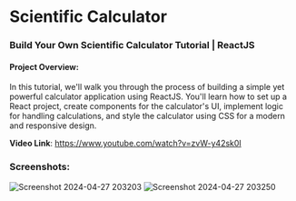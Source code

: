# Scientific Calculator

### Build Your Own Scientific Calculator Tutorial | ReactJS

#### Project Overview:
In this tutorial, we'll walk you through the process of building a simple yet powerful calculator application using ReactJS. You'll learn how to set up a React project, create components for the calculator's UI, implement logic for handling calculations, and style the calculator using CSS for a modern and responsive design.


<b>Video Link</b>: https://www.youtube.com/watch?v=zvW-y42sk0I

### Screenshots:

  ![Screenshot 2024-04-27 203203](https://github.com/UmairFaheem042/scientific-calculator/assets/103030494/e883db62-5e1b-460e-a97c-6eff829f1d2e)
![Screenshot 2024-04-27 203250](https://github.com/UmairFaheem042/scientific-calculator/assets/103030494/f8bef4d2-d55c-4900-8c90-860b84cc6be7)
